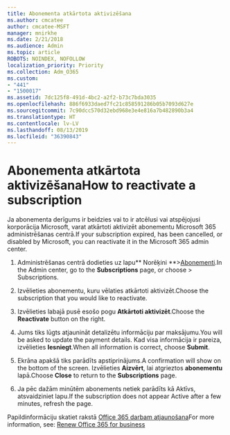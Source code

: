 ```yaml
---
title: Abonementa atkārtota aktivizēšana
ms.author: cmcatee
author: cmcatee-MSFT
manager: mnirkhe
ms.date: 2/21/2018
ms.audience: Admin
ms.topic: article
ROBOTS: NOINDEX, NOFOLLOW
localization_priority: Priority
ms.collection: Adm_O365
ms.custom:
- "441"
- "1500017"
ms.assetid: 7dc125f8-491d-4bc2-a2f2-b73c7bda3035
ms.openlocfilehash: 886f6933daed7fc21c858591286b05b7093d627e
ms.sourcegitcommit: 7c90dcc570d32ebd968e3e4e816a7b482890b3a4
ms.translationtype: HT
ms.contentlocale: lv-LV
ms.lasthandoff: 08/13/2019
ms.locfileid: "36390843"
---
```

# <a name="how-to-reactivate-a-subscription"></a><span data-ttu-id="f3a1b-102">Abonementa atkārtota aktivizēšana</span><span class="sxs-lookup"><span data-stu-id="f3a1b-102">How to reactivate a subscription</span></span>

<span data-ttu-id="f3a1b-103">Ja abonementa derīgums ir beidzies vai to ir atcēlusi vai atspējojusi korporācija Microsoft, varat atkārtoti aktivizēt abonementu Microsoft 365 administrēšanas centrā.</span><span class="sxs-lookup"><span data-stu-id="f3a1b-103">If your subscription expired, has been cancelled, or disabled by Microsoft, you can reactivate it in the Microsoft 365 admin center.</span></span>
  
1. <span data-ttu-id="f3a1b-104">Administrēšanas centrā dodieties uz lapu\*\* Norēķini \*\*\>[Abonementi](https://go.microsoft.com/fwlink/p/?linkid=842054).</span><span class="sxs-lookup"><span data-stu-id="f3a1b-104">In the Admin center, go to the **Subscriptions** page, or choose \> [](https://go.microsoft.com/fwlink/p/?linkid=842054) Subscriptions.</span></span>

2. <span data-ttu-id="f3a1b-105">Izvēlieties abonementu, kuru vēlaties atkārtoti aktivizēt.</span><span class="sxs-lookup"><span data-stu-id="f3a1b-105">Choose the subscription that you would like to reactivate.</span></span>

3. <span data-ttu-id="f3a1b-106">Izvēlieties labajā pusē esošo pogu **Atkārtoti aktivizēt**.</span><span class="sxs-lookup"><span data-stu-id="f3a1b-106">Choose the **Reactivate** button on the right.</span></span>

4. <span data-ttu-id="f3a1b-107">Jums tiks lūgts atjaunināt detalizētu informāciju par maksājumu.</span><span class="sxs-lookup"><span data-stu-id="f3a1b-107">You will be asked to update the payment details.</span></span> <span data-ttu-id="f3a1b-108">Kad visa informācija ir pareiza, izvēlieties **Iesniegt**.</span><span class="sxs-lookup"><span data-stu-id="f3a1b-108">When all information is correct, choose **Submit**.</span></span>

5. <span data-ttu-id="f3a1b-109">Ekrāna apakšā tiks parādīts apstiprinājums.</span><span class="sxs-lookup"><span data-stu-id="f3a1b-109">A confirmation will show on the bottom of the screen.</span></span> <span data-ttu-id="f3a1b-110">Izvēlieties **Aizvērt**, lai atgrieztos **abonementu** lapā.</span><span class="sxs-lookup"><span data-stu-id="f3a1b-110">Choose **Close** to return to the **Subscriptions** page.</span></span>

6. <span data-ttu-id="f3a1b-111">Ja pēc dažām minūtēm abonements netiek parādīts kā Aktīvs, atsvaidziniet lapu.</span><span class="sxs-lookup"><span data-stu-id="f3a1b-111">If the subscription does not appear Active after a few minutes, refresh the page.</span></span>

<span data-ttu-id="f3a1b-112">Papildinformāciju skatiet rakstā [Office 365 darbam atjaunošana](https://docs.microsoft.com/lv-LV/office365/admin/subscriptions-and-billing/renew-your-subscription)</span><span class="sxs-lookup"><span data-stu-id="f3a1b-112">For more information, see: [Renew Office 365 for business](https://docs.microsoft.com/en-us/office365/admin/subscriptions-and-billing/renew-your-subscription)</span></span>